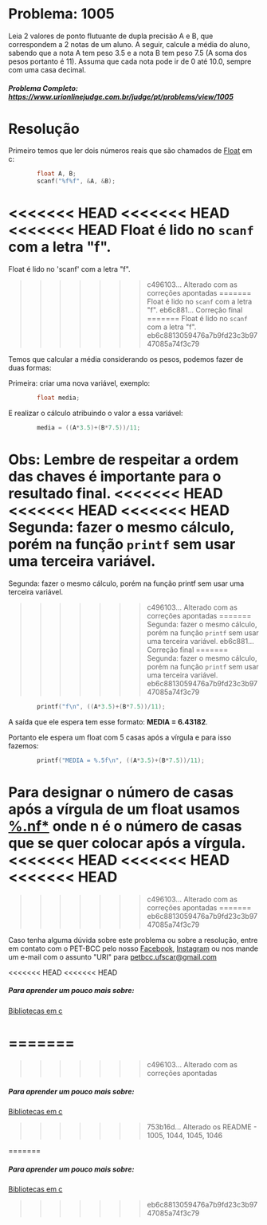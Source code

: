 # Problema: 1005

Leia 2 valores de ponto flutuante de dupla precisão A e B, que correspondem a 2 notas de um aluno. A seguir, calcule a média do aluno, sabendo que a nota A tem peso 3.5 e a nota B tem peso 7.5 (A soma dos pesos portanto é 11). Assuma que cada nota pode ir de 0 até 10.0, sempre com uma casa decimal.

##### Problema Completo: https://www.urionlinejudge.com.br/judge/pt/problems/view/1005

# Resolução

Primeiro temos que ler dois números reais que são chamados de [Float](https://www.cprogressivo.net/2012/12/Os-tipos-float-e-double-numeros-decimais-reais-em-C.html) em c:

```c
		float A, B;               
		scanf("%f%f", &A, &B);
```
<<<<<<< HEAD
<<<<<<< HEAD
<<<<<<< HEAD
Float é lido no `scanf` com a letra "f".
=======
Float é lido no 'scanf' com a letra "f".
>>>>>>> c496103... Alterado com as correções apontadas
=======
Float é lido no `scanf` com a letra "f".
>>>>>>> eb6c881... Correção final
=======
Float é lido no `scanf` com a letra "f".
>>>>>>> eb6c8813059476a7b9fd23c3b9747085a74f3c79

Temos que calcular a média considerando os pesos, podemos fazer de duas formas:

Primeira: criar uma nova variável, exemplo: 
```c
		float media;
```
E realizar o cálculo atribuindo o valor a essa variável:
```c
		media = ((A*3.5)+(B*7.5))/11;
```
Obs: Lembre de respeitar a ordem das chaves é importante para o resultado final.
<<<<<<< HEAD
<<<<<<< HEAD
<<<<<<< HEAD
Segunda: fazer o mesmo cálculo, porém na função `printf` sem usar uma terceira variável.
=======
Segunda: fazer o mesmo cálculo, porém na função printf sem usar uma terceira variável.
>>>>>>> c496103... Alterado com as correções apontadas
=======
Segunda: fazer o mesmo cálculo, porém na função `printf` sem usar uma terceira variável.
>>>>>>> eb6c881... Correção final
=======
Segunda: fazer o mesmo cálculo, porém na função `printf` sem usar uma terceira variável.
>>>>>>> eb6c8813059476a7b9fd23c3b9747085a74f3c79
```c
		printf("f\n", ((A*3.5)+(B*7.5))/11);
```
A saída que ele espera tem esse formato: **MEDIA = 6.43182**.

Portanto ele espera um float com 5 casas após a vírgula e para isso fazemos:
```c
		printf("MEDIA = %.5f\n", ((A*3.5)+(B*7.5))/11);
```
Para designar o número de casas após a vírgula de um float usamos [%.nf*](https://pt.stackoverflow.com/questions/94564/como-limitar-casas-decimais) onde n é o número de casas que se quer colocar após a vírgula.  	
<<<<<<< HEAD
<<<<<<< HEAD
<<<<<<< HEAD
=======
>>>>>>> c496103... Alterado com as correções apontadas
=======
>>>>>>> eb6c8813059476a7b9fd23c3b9747085a74f3c79

Caso tenha alguma dúvida sobre este problema ou sobre a resolução, entre em contato com o PET-BCC pelo nosso
[Facebook](https://www.facebook.com/petbcc/),
[Instagram](https://www.instagram.com/petbcc.ufscar/)
ou nos mande um e-mail com o assunto "URI" para petbcc.ufscar@gmail.com

<<<<<<< HEAD
<<<<<<< HEAD
##### Para aprender um pouco mais sobre:
[Bibliotecas em c](http://linguagemc.com.br/bibliotecas/)

=======
=======
>>>>>>> c496103... Alterado com as correções apontadas
##### Para aprender um pouco mais sobre:
[Bibliotecas em c](http://linguagemc.com.br/bibliotecas/)
>>>>>>> 753b16d... Alterado os README - 1005, 1044, 1045, 1046

=======
##### Para aprender um pouco mais sobre:
[Bibliotecas em c](http://linguagemc.com.br/bibliotecas/)

>>>>>>> eb6c8813059476a7b9fd23c3b9747085a74f3c79





